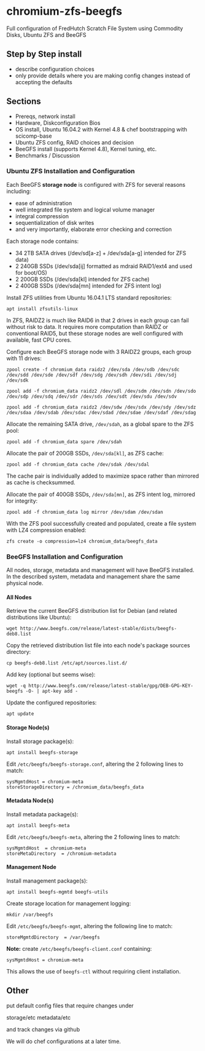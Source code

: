 # chromium-zfs-beegfs
Full configuration of FredHutch Scratch File System using Commodity Disks, Ubuntu ZFS and BeeGFS


Step by Step install
--------------------

- describe configuration choices 
- only provide details where you are making config changes instead of accepting the defaults 

Sections
--------

* Prereqs, network install 
* Hardware, Diskconfiguration Bios
* OS install, Ubuntu 16.04.2 with Kernel 4.8 & chef bootstrapping with scicomp-base 
* Ubuntu ZFS config, RAID choices and decision 
* BeeGFS install (supports Kernel 4.8), Kernel tuning, etc. 
* Benchmarks / Discussion

### Ubuntu ZFS Installation and Configuration
Each BeeGFS **storage node** is configured with ZFS for several reasons including: 
* ease of administration
* well integrated file system and logical volume manager
* integral compression
* sequentialization of disk writes
* and very importantly, elaborate error checking and correction

Each storage node contains: 
* 34 2TB SATA drives (/dev/sd[a-z] + /dev/sda[a-g] intended for ZFS data)
* 2 240GB SSDs (/dev/sda[ij] formatted as mdraid RAID1/ext4 and used for boot/OS)
* 2 200GB SSDs (/dev/sda[kl] intended for ZFS cache)
* 2 400GB SSDs (/dev/sda[mn] intended for ZFS intent log)

Install ZFS utilities from Ubuntu 16.04.1 LTS standard repositories:

`apt install zfsutils-linux`

In ZFS, RAIDZ2 is much like RAID6 in that 2 drives in each group can fail without risk to data. It requires more computation than RAIDZ or conventional RAID5, but these storage nodes are well configured with available, fast CPU cores.

Configure each BeeGFS storage node with 3 RAIDZ2 groups, each group with 11 drives:
```
zpool create -f chromium_data raidz2 /dev/sda /dev/sdb /dev/sdc /dev/sdd /dev/sde /dev/sdf /dev/sdg /dev/sdh /dev/sdi /dev/sdj /dev/sdk

zpool add -f chromium_data raidz2 /dev/sdl /dev/sdm /dev/sdn /dev/sdo /dev/sdp /dev/sdq /dev/sdr /dev/sds /dev/sdt /dev/sdu /dev/sdv

zpool add -f chromium_data raidz2 /dev/sdw /dev/sdx /dev/sdy /dev/sdz /dev/sdaa /dev/sdab /dev/sdac /dev/sdad /dev/sdae /dev/sdaf /dev/sdag
```

Allocate the remaining SATA drive, `/dev/sdah`, as a global spare to the ZFS pool:

`zpool add -f chromium_data spare /dev/sdah`

Allocate the pair of 200GB SSDs, `/dev/sda[kl]`, as ZFS cache:

`zpool add -f chromium_data cache /dev/sdak /dev/sdal`

The cache pair is individually added to maximize space rather than mirrored as cache is checksummed.

Allocate the pair of 400GB SSDs, `/dev/sda[mn]`, as ZFS intent log, mirrored for integrity:

`zpool add -f chromium_data log mirror /dev/sdam /dev/sdan`

With the ZFS pool successfully created and populated, create a file system with LZ4 compression enabled:

`zfs create -o compression=lz4 chromium_data/beegfs_data`

### BeeGFS Installation and Configuration
All nodes, storage, metadata and management will have BeeGFS installed.  In the described system, metadata and management share the same physical node.

#### All Nodes
Retrieve the current BeeGFS distribution list for Debian (and related distributions like Ubuntu):

`wget http://www.beegfs.com/release/latest-stable/dists/beegfs-deb8.list`

Copy the retrieved distribution list file into each node's package sources directory:

`cp beegfs-deb8.list /etc/apt/sources.list.d/`

Add key (optional but seems wise):

`wget -q http://www.beegfs.com/release/latest-stable/gpg/DEB-GPG-KEY-beegfs -O- | apt-key add -`

Update the configured repositories:

`apt update`

#### Storage Node(s)
Install storage package(s):

`apt install beegfs-storage`

Edit `/etc/beegfs/beegfs-storage.conf`, altering the 2 following lines to match:
```
sysMgmtdHost = chromium-meta
storeStorageDirectory = /chromium_data/beegfs_data
```

#### Metadata Node(s)
Install metadata package(s):

`apt install beegfs-meta`

Edit `/etc/beegfs/beegfs-meta`, altering the 2 following lines to match:
```
sysMgmtdHost  = chromium-meta
storeMetaDirectory  = /chromium-metadata
```

#### Management Node
Install management package(s):

`apt install beegfs-mgmtd beegfs-utils`

Create storage location for management logging:

`mkdir /var/beegfs`

Edit `/etc/beegfs/beegfs-mgmt`, altering the following line to match:
```
storeMgmtdDirectory  = /var/beegfs
```

**Note:** create `/etc/beegfs/beegfs-client.conf` containing:
```
sysMgmtdHost = chromium-meta
``` 
This allows the use of `beegfs-ctl` without requiring client installation.

## Other

put default config files that require changes under 

storage/etc
metadata/etc 

and track changes via github 

We will do chef configurations at a later time. 


